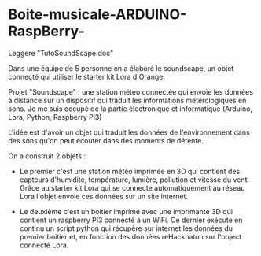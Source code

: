 # Boite-musicale-ARDUINO-RaspBerry-

Leggere "TutoSoundScape.doc"

Dans une équipe de 5 personne on a élaboré le soundscape, un objet connecté qui utiliser le starter kit Lora d'Orange.

Projet "Soundscape" : une station méteo connectée qui envoie les données à distance sur un dispositif qui traduit les informations métérologiques en sons. Je me suis occupé de la partie électronique et informatique (Arduino, Lora, Python, Raspberry Pi3)

L'idée est d'avoir un objet qui traduit les données de l'environnement dans des sons qu'on peut écouter dans des moments de détente.

On a construit 2 objets :
- Le premier c'est une station météo imprimée en 3D qui contient des capteurs d'humidité, température, lumière, pollution et vitesse du vent. Grâce au starter kit Lora qui se connecte automatiquement au réseau Lora l'objet envoie ces données sur un site internet. 

- Le deuxième c'est un boitier imprimé avec une imprimante 3D qui contient un raspberry PI3 connecté à un WiFi. Ce dernier exécute en continu un script python qui récupère sur internet les données du premier boitier et, en fonction des données reHackhaton sur l'object connecté Lora.
